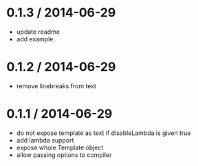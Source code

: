 
0.1.3 / 2014-06-29
==================

 * update readme
 * add example

0.1.2 / 2014-06-29
==================

 * remove linebreaks from text

0.1.1 / 2014-06-29
==================

 * do not expose template as text if disableLambda is given true
 * add lambda support
 * expose whole Template object
 * allow passing options to compiler
